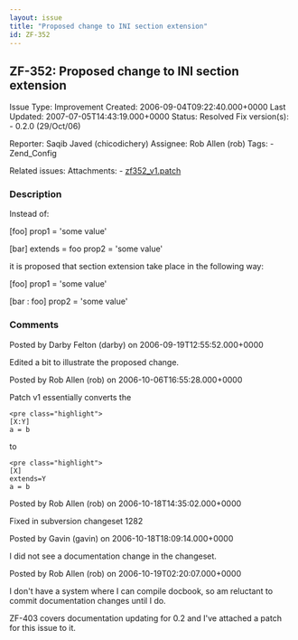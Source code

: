 ```yaml
---
layout: issue
title: "Proposed change to INI section extension"
id: ZF-352
---
```


ZF-352: Proposed change to INI section extension
------------------------------------------------

 Issue Type: Improvement Created: 2006-09-04T09:22:40.000+0000 Last Updated: 2007-07-05T14:43:19.000+0000 Status: Resolved Fix version(s): - 0.2.0 (29/Oct/06)
 
 Reporter:  Saqib Javed (chicodichery)  Assignee:  Rob Allen (rob)  Tags: - Zend\_Config
 
 Related issues: 
 Attachments: - [zf352\_v1.patch](/issues/secure/attachment/10106/zf352_v1.patch)
 
### Description

Instead of:

[foo] prop1 = 'some value'

[bar] extends = foo prop2 = 'some value'

it is proposed that section extension take place in the following way:

[foo] prop1 = 'some value'

[bar : foo] prop2 = 'some value'

 

 

### Comments

Posted by Darby Felton (darby) on 2006-09-19T12:55:52.000+0000

Edited a bit to illustrate the proposed change.

 

 

Posted by Rob Allen (rob) on 2006-10-06T16:55:28.000+0000

Patch v1 essentially converts the

 
    <pre class="highlight">
    [X:Y] 
    a = b


to

 
    <pre class="highlight">
    [X]
    extends=Y
    a = b


 

 

Posted by Rob Allen (rob) on 2006-10-18T14:35:02.000+0000

Fixed in subversion changeset 1282

 

 

Posted by Gavin (gavin) on 2006-10-18T18:09:14.000+0000

I did not see a documentation change in the changeset.

 

 

Posted by Rob Allen (rob) on 2006-10-19T02:20:07.000+0000

I don't have a system where I can compile docbook, so am reluctant to commit documentation changes until I do.

ZF-403 covers documentation updating for 0.2 and I've attached a patch for this issue to it.

 

 